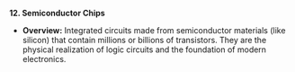 
**12. Semiconductor Chips**

* **Overview:** Integrated circuits made from semiconductor materials (like silicon) that contain millions or billions of transistors. They are the physical realization of logic circuits and the foundation of modern electronics.
